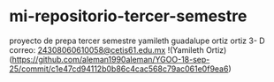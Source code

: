 # mi-repositorio-tercer-semestre
proyecto de prepa tercer semestre
yamileth guadalupe ortiz ortiz 
3- D 
correo: 24308060610058@cetis61.edu.mx
!(Yamileth Ortiz) (https://github.com/aleman1990aleman/YGOO-18-sep-25/commit/c1e47cd94112b0b86c4cac568c79ac061e0f9ea6)
